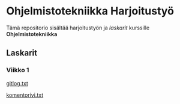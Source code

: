 # Ohjelmistotekniikka Harjoitustyö
Tämä repositorio sisältää harjoitustyön ja _laskarit_ kurssille **Ohjelmistotekniikka**

## Laskarit
### Viikko 1
[gitlog.txt](https://github.com/Jamb000h/ot-harjoitustyo/blob/master/laskarit/viikko1/gitlog.txt)

[komentorivi.txt](https://github.com/Jamb000h/ot-harjoitustyo/blob/master/laskarit/viikko1/komentorivi.txt)
